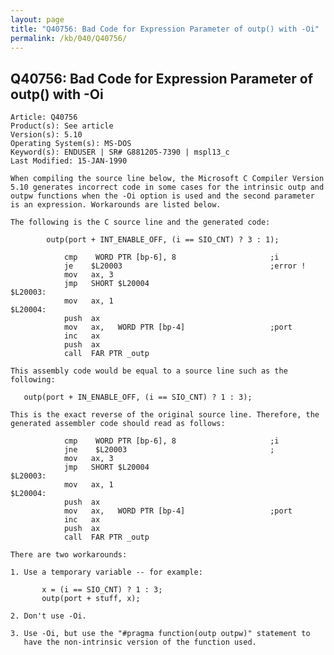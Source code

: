 ```yaml
---
layout: page
title: "Q40756: Bad Code for Expression Parameter of outp() with -Oi"
permalink: /kb/040/Q40756/
---
```


## Q40756: Bad Code for Expression Parameter of outp() with -Oi

	Article: Q40756
	Product(s): See article
	Version(s): 5.10
	Operating System(s): MS-DOS
	Keyword(s): ENDUSER | SR# G881205-7390 | mspl13_c
	Last Modified: 15-JAN-1990
	
	When compiling the source line below, the Microsoft C Compiler Version
	5.10 generates incorrect code in some cases for the intrinsic outp and
	outpw functions when the -Oi option is used and the second parameter
	is an expression. Workarounds are listed below.
	
	The following is the C source line and the generated code:
	
	        outp(port + INT_ENABLE_OFF, (i == SIO_CNT) ? 3 : 1);
	
	            cmp    WORD PTR [bp-6], 8                     ;i
	            je    $L20003                                 ;error !
	            mov   ax, 3
	            jmp   SHORT $L20004
	$L20003:
	            mov   ax, 1
	$L20004:
	            push  ax
	            mov   ax,   WORD PTR [bp-4]                   ;port
	            inc   ax
	            push  ax
	            call  FAR PTR _outp
	
	This assembly code would be equal to a source line such as the
	following:
	
	   outp(port + IN_ENABLE_OFF, (i == SIO_CNT) ? 1 : 3);
	
	This is the exact reverse of the original source line. Therefore, the
	generated assembler code should read as follows:
	
	            cmp    WORD PTR [bp-6], 8                     ;i
	            jne    $L20003                                ;
	            mov   ax, 3
	            jmp   SHORT $L20004
	$L20003:
	            mov   ax, 1
	$L20004:
	            push  ax
	            mov   ax,   WORD PTR [bp-4]                   ;port
	            inc   ax
	            push  ax
	            call  FAR PTR _outp
	
	There are two workarounds:
	
	1. Use a temporary variable -- for example:
	
	       x = (i == SIO_CNT) ? 1 : 3;
	       outp(port + stuff, x);
	
	2. Don't use -Oi.
	
	3. Use -Oi, but use the "#pragma function(outp outpw)" statement to
	   have the non-intrinsic version of the function used.
